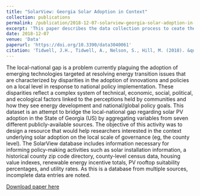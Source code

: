 ```yaml
---
title: "SolarView: Georgia Solar Adoption in Context"
collection: publications
permalink: /publication/2018-12-07-solarview-georgia-solar-adoption-in-context
excerpt: 'This paper describes the data collection process to ceate the SolarView database, a resource that would help researchers interested in the context underlying solar adoption on the local scale of governance/'
date: 2018-12-07
venue: 'Data'
paperurl: 'https://doi.org/10.3390/data3040061'
citation: 'Tidwell, J.H., Tidwell, A., Nelson, S., Hill, M. (2018). &quot;SolarView: Georgia Solar Adoption in Context.&quot; <i>Data</i>. 3(4).'
---
```

The local-national gap is a problem currently plaguing the adoption of emerging technologies targeted at resolving energy transition issues that are characterized by disparities in the adoption of innovations and policies on a local level in response to national policy implementation. These disparities reflect a complex system of technical, economic, social, political, and ecological factors linked to the perceptions held by communities and how they see energy development and national/global policy goals. This dataset is an attempt to bridge the local-national gap regarding solar PV adoption in the State of Georgia (US) by aggregating variables from seven different publicly-available sources. The objective of this activity was to design a resource that would help researchers interested in the context underlying solar adoption on the local scale of governance (eg, the county level). The SolarView database includes information necessary for informing policy-making activities such as solar installation information, a historical county zip code directory, county-level census data, housing value indexes, renewable energy incentive totals, PV rooftop suitability percentages, and utility rates. As this is a database from multiple sources, incomplete data entries are noted.

[Download paper here](http://academicpages.github.io/files/paper1.pdf)
